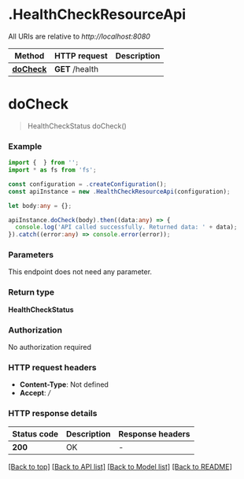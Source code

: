 # .HealthCheckResourceApi

All URIs are relative to *http://localhost:8080*

Method | HTTP request | Description
------------- | ------------- | -------------
[**doCheck**](HealthCheckResourceApi.md#doCheck) | **GET** /health | 


# **doCheck**
> HealthCheckStatus doCheck()


### Example


```typescript
import {  } from '';
import * as fs from 'fs';

const configuration = .createConfiguration();
const apiInstance = new .HealthCheckResourceApi(configuration);

let body:any = {};

apiInstance.doCheck(body).then((data:any) => {
  console.log('API called successfully. Returned data: ' + data);
}).catch((error:any) => console.error(error));
```


### Parameters
This endpoint does not need any parameter.


### Return type

**HealthCheckStatus**

### Authorization

No authorization required

### HTTP request headers

 - **Content-Type**: Not defined
 - **Accept**: */*


### HTTP response details
| Status code | Description | Response headers |
|-------------|-------------|------------------|
**200** | OK |  -  |

[[Back to top]](#) [[Back to API list]](README.md#documentation-for-api-endpoints) [[Back to Model list]](README.md#documentation-for-models) [[Back to README]](README.md)


